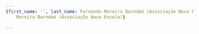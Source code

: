 ```yaml
---
{first_name: '', last_name: Fernando Moreira Barnabé (Associação Nova Escola), name: Fernando
    Moreira Barnabé (Associação Nova Escola)}

---
```


